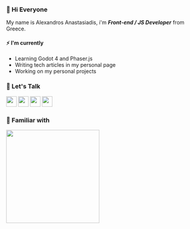 

### 👋  Hi Everyone

My name is Alexandros Anastasiadis,  i'm ***Front-end / JS Developer*** from Greece.



#### ⚡ I'm currently
- Learning Godot 4 and Phaser.js
- Writing tech articles in my personal page
- Working on my personal projects

### 💬  Let's Talk

<a href="https://linkedin.com/in/alexanastagr"><img width="28px" src="https://skillicons.dev/icons?i=linkedin&theme=dark&perline=1"/></a>
<a href="https://codepen.io/alexanastagr"><img width="28px" src="https://skillicons.dev/icons?i=codepen&theme=dark&perline=1"/></a>
<a href="https://instagram.com/alexanastagr"><img width="28px" src="https://skillicons.dev/icons?i=instagram&theme=dark&perline=1"/></a>
<a href="mailto:dev@alexanasta.gr"><img width="28px" src="https://skillicons.dev/icons?i=gmail&theme=light&perline=1"/></a>

### 🚀 Familiar with

<img src="https://skillicons.dev/icons?i=sass,ts,js,react,redux,nextjs,jest,docker,wordpress,php,vscode,alpinejs,vercel,tailwind,vite,git&theme=dark&perline=8" width="250px"/>
